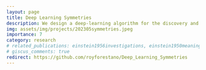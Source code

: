 ```yaml
---
layout: page
title: Deep Learning Symmetries
description: We design a deep-learning algorithm for the discovery and identification of the continuous group of symmetries present in a labeled dataset. We analyze the complete subgroup structure of the rotation groups SO(n), the Lorentz group SO(1,3), and the unitary groups U(n). Other examples include squeeze mapping, piecewise discontinuous labels, and non-linear latent space symmetries with the preservation of an oracle (function), demonstrating that our method is completely general, with many possible applications in physics and data science.
img: assets/img/projects/202305symmetries.jpeg
importance: 7
category: research
# related_publications: einstein1956investigations, einstein1950meaning
# giscus_comments: true
redirect: https://github.com/royforestano/Deep_Learning_Symmetries
---
```


<!-- see 2023gsoc for how to add content directly here. Comment out 'redirect' if you want this content to be displayed first. -->